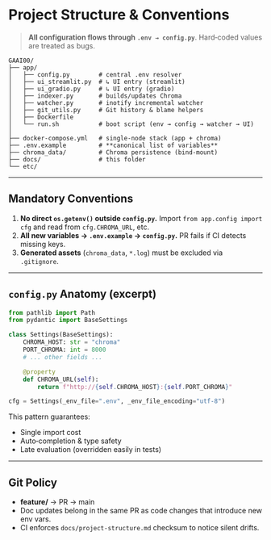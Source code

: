 # Project Structure & Conventions

> **All configuration flows through `.env → config.py`**. Hard‑coded values are treated as bugs.

```
GAAI00/
├── app/
│   ├── config.py        # central .env resolver
│   ├── ui_streamlit.py  # ↳ UI entry (streamlit)
│   ├── ui_gradio.py     # ↳ UI entry (gradio)
│   ├── indexer.py       # builds/updates Chroma
│   ├── watcher.py       # inotify incremental watcher
│   ├── git_utils.py     # Git history & blame helpers
│   ├── Dockerfile
│   └── run.sh           # boot script (env → config → watcher → UI)
│
├── docker-compose.yml   # single-node stack (app + chroma)
├── .env.example         # **canonical list of variables**
├── chroma_data/         # Chroma persistence (bind‑mount)
├── docs/                # this folder
└── etc/
```

---

## Mandatory Conventions

1. **No direct `os.getenv()` outside `config.py`.**
   Import `from app.config import cfg` and read from `cfg.CHROMA_URL`, etc.
2. **All new variables → `.env.example` → `config.py`.**
   PR fails if CI detects missing keys.
3. **Generated assets** (`chroma_data`, `*.log`) must be excluded via `.gitignore`.

---

## `config.py` Anatomy (excerpt)

```python
from pathlib import Path
from pydantic import BaseSettings

class Settings(BaseSettings):
    CHROMA_HOST: str = "chroma"
    PORT_CHROMA: int = 8000
    # ... other fields ...

    @property
    def CHROMA_URL(self):
        return f"http://{self.CHROMA_HOST}:{self.PORT_CHROMA}"

cfg = Settings(_env_file=".env", _env_file_encoding="utf-8")
```

This pattern guarantees:

* Single import cost
* Auto‑completion & type safety
* Late evaluation (overridden easily in tests)

---

## Git Policy

* **feature/<name>** → PR → main
* Doc updates belong in the same PR as code changes that introduce new env vars.
* CI enforces `docs/project-structure.md` checksum to notice silent drifts.
